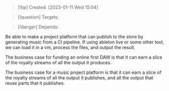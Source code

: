 
>[!tip] Created: [2023-01-11 Wed 15:04]

>[!question] Targets: 

>[!danger] Depends: 

Be able to make a project platform that can publish to the store by generating music from a CI pipeline.  If using ableton live or some other tool, we can load it in a vm, process the files, and output the result.

The business case for funding an online first DAW is that it can earn a slice of the royalty streams of all the output it produces.

The business case for a music project platform is that it can earn a slice of the royalty streams of all the output it publishes, and all the output that reuse parts that it publishes.

